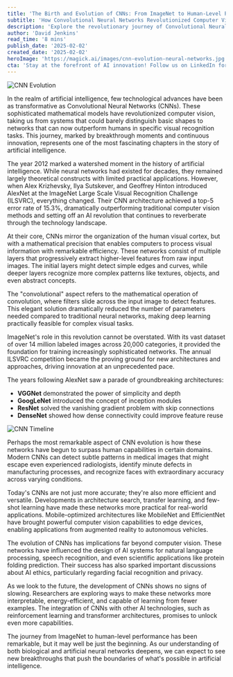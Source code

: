 ```yaml
---
title: 'The Birth and Evolution of CNNs: From ImageNet to Human-Level Performance'
subtitle: 'How Convolutional Neural Networks Revolutionized Computer Vision'
description: 'Explore the revolutionary journey of Convolutional Neural Networks (CNNs) from their breakthrough moment with ImageNet to achieving human-level performance in computer vision tasks. Discover how these sophisticated mathematical models have transformed AI and continue to push the boundaries of what''s possible in artificial intelligence.'
author: 'David Jenkins'
read_time: '8 mins'
publish_date: '2025-02-02'
created_date: '2025-02-02'
heroImage: 'https://magick.ai/images/cnn-evolution-neural-networks.jpg'
cta: 'Stay at the forefront of AI innovation! Follow us on LinkedIn for daily updates on breakthrough developments in neural networks and artificial intelligence.'
---
```


![CNN Evolution](https://i.magick.ai/PIXE/1738526410332_magick_img.webp)

In the realm of artificial intelligence, few technological advances have been as transformative as Convolutional Neural Networks (CNNs). These sophisticated mathematical models have revolutionized computer vision, taking us from systems that could barely distinguish basic shapes to networks that can now outperform humans in specific visual recognition tasks. This journey, marked by breakthrough moments and continuous innovation, represents one of the most fascinating chapters in the story of artificial intelligence.

The year 2012 marked a watershed moment in the history of artificial intelligence. While neural networks had existed for decades, they remained largely theoretical constructs with limited practical applications. However, when Alex Krizhevsky, Ilya Sutskever, and Geoffrey Hinton introduced AlexNet at the ImageNet Large Scale Visual Recognition Challenge (ILSVRC), everything changed. Their CNN architecture achieved a top-5 error rate of 15.3%, dramatically outperforming traditional computer vision methods and setting off an AI revolution that continues to reverberate through the technology landscape.

At their core, CNNs mirror the organization of the human visual cortex, but with a mathematical precision that enables computers to process visual information with remarkable efficiency. These networks consist of multiple layers that progressively extract higher-level features from raw input images. The initial layers might detect simple edges and curves, while deeper layers recognize more complex patterns like textures, objects, and even abstract concepts.

The "convolutional" aspect refers to the mathematical operation of convolution, where filters slide across the input image to detect features. This elegant solution dramatically reduced the number of parameters needed compared to traditional neural networks, making deep learning practically feasible for complex visual tasks.

ImageNet's role in this revolution cannot be overstated. With its vast dataset of over 14 million labeled images across 20,000 categories, it provided the foundation for training increasingly sophisticated networks. The annual ILSVRC competition became the proving ground for new architectures and approaches, driving innovation at an unprecedented pace.

The years following AlexNet saw a parade of groundbreaking architectures:
- **VGGNet** demonstrated the power of simplicity and depth
- **GoogLeNet** introduced the concept of inception modules
- **ResNet** solved the vanishing gradient problem with skip connections
- **DenseNet** showed how dense connectivity could improve feature reuse

![CNN Timeline](https://i.magick.ai/PIXE/1738526410337_magick_img.webp)

Perhaps the most remarkable aspect of CNN evolution is how these networks have begun to surpass human capabilities in certain domains. Modern CNNs can detect subtle patterns in medical images that might escape even experienced radiologists, identify minute defects in manufacturing processes, and recognize faces with extraordinary accuracy across varying conditions.

Today's CNNs are not just more accurate; they're also more efficient and versatile. Developments in architecture search, transfer learning, and few-shot learning have made these networks more practical for real-world applications. Mobile-optimized architectures like MobileNet and EfficientNet have brought powerful computer vision capabilities to edge devices, enabling applications from augmented reality to autonomous vehicles.

The evolution of CNNs has implications far beyond computer vision. These networks have influenced the design of AI systems for natural language processing, speech recognition, and even scientific applications like protein folding prediction. Their success has also sparked important discussions about AI ethics, particularly regarding facial recognition and privacy.

As we look to the future, the development of CNNs shows no signs of slowing. Researchers are exploring ways to make these networks more interpretable, energy-efficient, and capable of learning from fewer examples. The integration of CNNs with other AI technologies, such as reinforcement learning and transformer architectures, promises to unlock even more capabilities.

The journey from ImageNet to human-level performance has been remarkable, but it may well be just the beginning. As our understanding of both biological and artificial neural networks deepens, we can expect to see new breakthroughs that push the boundaries of what's possible in artificial intelligence.